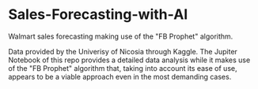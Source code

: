 # Sales-Forecasting-with-AI
Walmart sales forecasting making use of the "FB Prophet" algorithm. 

Data provided by the Univerisy of Nicosia through Kaggle. 
The Jupiter Notebook of this repo provides a detailed data analysis while it makes use of the "FB Prophet" algorithm that, taking into account its ease of use, appears to be a viable approach even in the most demanding cases.
